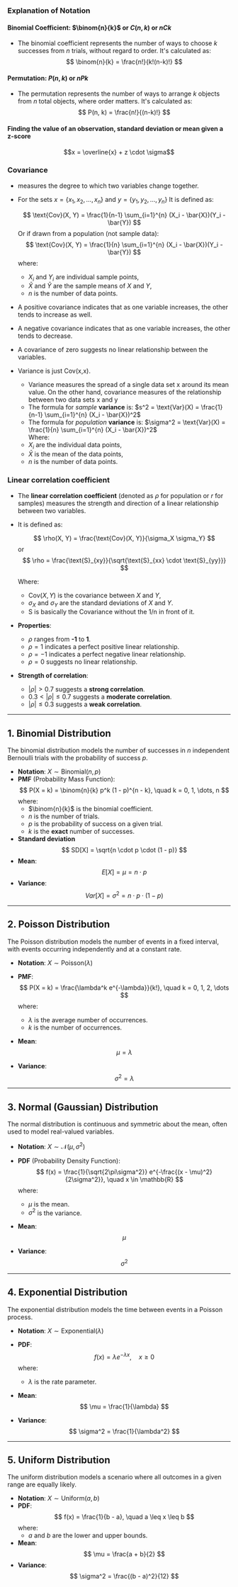 ### Explanation of Notation

#### **Binomial Coefficient**: $\binom{n}{k}$ or $C(n, k)$ or $nCk$
- The binomial coefficient represents the number of ways to choose $k$ successes from $n$ trials, without regard to order. It's calculated as:
  $$ \binom{n}{k} = \frac{n!}{k!(n-k)!} $$
#### **Permutation**: $P(n, k)$ or $nPk$
- The permutation represents the number of ways to arrange $k$ objects from $n$ total objects, where order matters. It's calculated as:
$$ P(n, k) = \frac{n!}{(n-k)!} $$
#### Finding the value of an observation, standard deviation or mean given a z-score
$$x = \overline{x} + z \cdot \sigma$$
### Covariance
- measures the degree to which two variables change together.
- For the sets $x = \{x_1, x_2,..., x_n\}$ and $y = \{y_1, y_2,..., y_n\}$ It is defined as:

  $$
  \text{Cov}(X, Y) = \frac{1}{n-1} \sum_{i=1}^{n} (X_i - \bar{X})(Y_i - \bar{Y})
  $$
  Or if drawn from a population (not sample data):
    $$
  \text{Cov}(X, Y) = \frac{1}{n} \sum_{i=1}^{n} (X_i - \bar{X})(Y_i - \bar{Y})
  $$
 where:
  - $X_i$ and $Y_i$ are individual sample points,
  - $\bar{X}$ and $\bar{Y}$ are the sample means of $X$ and $Y$,
  - $n$ is the number of data points.

- A positive covariance indicates that as one variable increases, the other tends to increase as well.
- A negative covariance indicates that as one variable increases, the other tends to decrease.
- A covariance of zero suggests no linear relationship between the variables.
- Variance is just Cov(x,x).
	- Variance measures the spread of a single data set x around its mean value. On the other hand, covariance measures of the relationship between two data sets x and y
	- The formula for *sample* **variance** is: $s^2 = \text{Var}(X) = \frac{1}{n-1} \sum_{i=1}^{n} (X_i - \bar{X})^2$	
	- The formula for *population* **variance** is: $\sigma^2 = \text{Var}(X) = \frac{1}{n} \sum_{i=1}^{n} (X_i - \bar{X})^2$	
	Where:
	- $X_i$ are the individual data points,
	- $\bar{X}$ is the mean of the data points,
	- $n$ is the number of data points.

### Linear correlation coefficient
- The **linear correlation coefficient** (denoted as $\rho$ for population or $r$ for samples) measures the strength and direction of a linear relationship between two variables.
- It is defined as:

  $$
  \rho(X, Y) = \frac{\text{Cov}(X, Y)}{\sigma_X \sigma_Y}
  $$
or 
  $$
  \rho = \frac{\text{S}_{xy}}{\sqrt{\text{S}_{xx} \cdot \text{S}_{yy}}}
  $$

  Where:
  - $\text{Cov}(X, Y)$ is the covariance between $X$ and $Y$,
  - $\sigma_X$ and $\sigma_Y$ are the standard deviations of $X$ and $Y$.
  - S is basically the Covariance without the 1/n in front of it. 

- **Properties**:
  - $\rho$ ranges from **-1** to **1**.
  - $\rho = 1$ indicates a perfect positive linear relationship.
  - $\rho = -1$ indicates a perfect negative linear relationship.
  - $\rho = 0$ suggests no linear relationship.

- **Strength of correlation**:
  - $|\rho| > 0.7$ suggests a **strong correlation**.
  - $0.3 < |\rho| \leq 0.7$ suggests a **moderate correlation**.
  - $|\rho| \leq 0.3$ suggests a **weak correlation**.



---
## 1. **Binomial Distribution**
The binomial distribution models the number of successes in $n$ independent Bernoulli trials with the probability of success $p$.
- **Notation**: $X \sim \text{Binomial}(n, p)$
- **PMF** (Probability Mass Function):
  $$ P(X = k) = \binom{n}{k} p^k (1 - p)^{n - k}, \quad k = 0, 1, \dots, n $$
  where:
  - $\binom{n}{k}$ is the binomial coefficient.
  - $n$ is the number of trials.
  - $p$ is the probability of success on a given trial.
  - $k$ is the **exact** number of successes.
- **Standard deviation**
$$ SD[X] = \sqrt{n \cdot p \cdot (1 - p)} $$
- **Mean**:
$$ E[X] = \mu = n \cdot p $$
- **Variance**:
  $$ Var[X] =  \sigma^2 = n \cdot p \cdot (1 - p) $$
---
## 2. **Poisson Distribution**
The Poisson distribution models the number of events in a fixed interval, with events occurring independently and at a constant rate.
- **Notation**: $X \sim \text{Poisson}(\lambda)$
- **PMF**:
  $$ P(X = k) = \frac{\lambda^k e^{-\lambda}}{k!}, \quad k = 0, 1, 2, \dots $$
  where:
  - $\lambda$ is the average number of occurrences.
  - $k$ is the number of occurrences.

- **Mean**:
$$ \mu = \lambda $$
- **Variance**:
$$ \sigma^2 = \lambda $$
---
## 3. **Normal (Gaussian) Distribution**
The normal distribution is continuous and symmetric about the mean, often used to model real-valued variables.
- **Notation**: $X \sim \mathcal{N}(\mu, \sigma^2)$
- **PDF** (Probability Density Function):
  $$ f(x) = \frac{1}{\sqrt{2\pi\sigma^2}} e^{-\frac{(x - \mu)^2}{2\sigma^2}}, \quad x \in \mathbb{R} $$
  where:
  - $\mu$ is the mean.
  - $\sigma^2$ is the variance.

- **Mean**:
$$ \mu $$
- **Variance**:
$$ \sigma^2 $$
---
## 4. **Exponential Distribution**
The exponential distribution models the time between events in a Poisson process.
- **Notation**: $X \sim \text{Exponential}(\lambda)$
- **PDF**:
  $$ f(x) = \lambda e^{-\lambda x}, \quad x \geq 0 $$
  where:
  - $\lambda$ is the rate parameter.

- **Mean**:
$$ \mu = \frac{1}{\lambda} $$
- **Variance**:
$$ \sigma^2 = \frac{1}{\lambda^2} $$
---
## 5. **Uniform Distribution**
The uniform distribution models a scenario where all outcomes in a given range are equally likely.
- **Notation**: $X \sim \text{Uniform}(a, b)$
- **PDF**:
  $$ f(x) = \frac{1}{b - a}, \quad a \leq x \leq b $$
  where:
  - $a$ and $b$ are the lower and upper bounds.
- **Mean**:
$$ \mu = \frac{a + b}{2} $$
- **Variance**:
$$ \sigma^2 = \frac{(b - a)^2}{12} $$